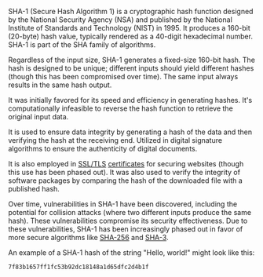 SHA-1 (Secure Hash Algorithm 1) is a cryptographic hash function designed by the National Security Agency (NSA) and published by the National Institute of Standards and Technology (NIST) in 1995. It produces a 160-bit (20-byte) hash value, typically rendered as a 40-digit hexadecimal number. SHA-1 is part of the SHA family of algorithms.

Regardless of the input size, SHA-1 generates a fixed-size 160-bit hash. The hash is designed to be unique; different inputs should yield different hashes (though this has been compromised over time). The same input always results in the same hash output.

It was initially favored for its speed and efficiency in generating hashes. It's computationally infeasible to reverse the hash function to retrieve the original input data.

It is used to ensure data integrity by generating a hash of the data and then verifying the hash at the receiving end. Utilized in digital signature algorithms to ensure the authenticity of digital documents.

It is also employed in [SSL/TLS](../cryptography/ssltls.md) [certificates](../web/sslcerts.md) for securing websites (though this use has been phased out). It was also used to verify the integrity of software packages by comparing the hash of the downloaded file with a published hash.

Over time, vulnerabilities in SHA-1 have been discovered, including the potential for collision attacks (where two different inputs produce the same hash). These vulnerabilities compromise its security effectiveness. Due to these vulnerabilities, SHA-1 has been increasingly phased out in favor of more secure algorithms like [SHA-256](../cryptography/sha256.md) and [SHA-3](../cryptography/sha3.md).

An example of a SHA-1 hash of the string "Hello, world!" might look like this:

```bash
7f83b1657ff1fc53b92dc18148a1d65dfc2d4b1f
```

